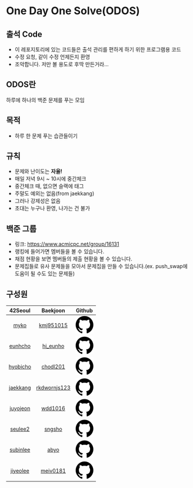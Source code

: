 # One Day One Solve(ODOS)

## 출석 Code
- 이 레포지토리에 있는 코드들은 출석 관리를 편하게 하기 위한 프로그램용 코드
- 수정 요청, 같이 수정 언제든지 환영
- 조악합니다. 저만 볼 용도로 후딱 만든거라...

## ODOS란
하루에 하나의 백준 문제를 푸는 모임

## 목적
- 하루 한 문제 푸는 습관들이기

## 규칙
- 문제와 난이도는 **자율!**
- 매일 저녁 9시 ~ 10시에 중간체크
- 중간체크 때, 없으면 슬랙에 태그
- 주말도 예외는 없음(from jaekkang)
- 그러나 강제성은 없음
- 초대는 누구나 환영, 나가는 건 불가

## 백준 그룹
- 링크: https://www.acmicpc.net/group/16131
- 랭킹에 들어가면 멤버들을 볼 수 있습니다.
- 채점 현황을 보면 멤버들의 제출 현황을 볼 수 있습니다.
- 문제집들로 유사 문제들을 모아서 문제집을 만들 수 있습니다.(ex. push_swap에 도움이 될 수도 있는 문제들)

## 구성원
|                        42Seoul                         |                             Baekjoon                              |                           Github                           |
|:------------------------------------------------------:|:-----------------------------------------------------------------:|:----------------------------------------------------------:|
|     [myko](https://profile.intra.42.fr/users/myko)     |        [kmj951015](https://solved.ac/ko/profile/kmj951015)        | [![github](img/github.svg)](https://github.com/Kdelphinus) |
|  [eunhcho](https://profile.intra.42.fr/users/eunhcho)  |        	[hi_eunho](https://solved.ac/ko/profile/hi_eunho)         |      [![github](img/github.svg)](https://github.com)       |
| [hyobicho](https://profile.intra.42.fr/users/hyobicho) |        	[chodl201](https://solved.ac/ko/profile/chodl201)         |  [![github](img/github.svg)](https://github.com/hyobb109)  |
| [jaekkang](https://profile.intra.42.fr/users/jaekkang) |    	[rkdwornjs123](https://solved.ac/ko/profile/rkdwornjs123)     |  [![github](img/github.svg)](https://github.com/jaekkang)  |
| [juyojeon](https://profile.intra.42.fr/users/juyojeon) |          [wdd1016](https://solved.ac/ko/profile/wdd1016)          |  [![github](img/github.svg)](https://github.com/wdd1016)   |
|  [seulee2](https://profile.intra.42.fr/users/seulee2)  |           [sngsho](https://solved.ac/ko/profile/sngsho)           | [![github](img/github.svg)](https://github.com/sngsho) |
| [subinlee](https://profile.intra.42.fr/users/subinlee) |             [abyo](https://solved.ac/ko/profile/abyo)             |  [![github](img/github.svg)](https://github.com/subillie)  |
| [jiyeolee](https://profile.intra.42.fr/users/jiyeolee) |    [meiv0181](https://solved.ac/ko/profile/meiv0181)              |  [![github](img/github.svg)](https://github.com/pep-per)  |

